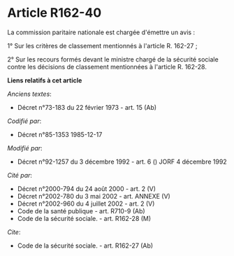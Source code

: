 # Article R162-40

La commission paritaire nationale est chargée d'émettre un avis :

1° Sur les critères de classement mentionnés à l'article R. 162-27 ;

2° Sur les recours formés devant le ministre chargé de la sécurité sociale contre les décisions de classement mentionnées à
l'article R. 162-28.

**Liens relatifs à cet article**

_Anciens textes_:

  - Décret n°73-183 du 22 février 1973 - art. 15 (Ab)

_Codifié par_:

  - Décret n°85-1353 1985-12-17

_Modifié par_:

  - Décret n°92-1257 du 3 décembre 1992 - art. 6 () JORF 4 décembre 1992

_Cité par_:

  - Décret n°2000-794 du 24 août 2000 - art. 2 (V)
  - Décret n°2002-780 du 3 mai 2002 - art. ANNEXE (V)
  - Décret n°2002-960 du 4 juillet 2002 - art. 2 (V)
  - Code de la santé publique - art. R710-9 (Ab)
  - Code de la sécurité sociale. - art. R162-28 (M)

_Cite_:

  - Code de la sécurité sociale. - art. R162-27 (Ab)
